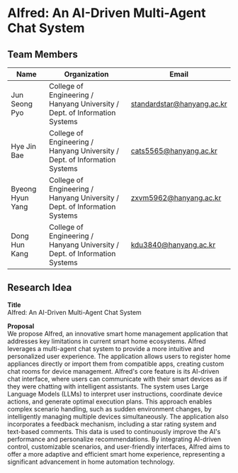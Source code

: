 # AIfred: An AI-Driven Multi-Agent Chat System
## Team Members
| Name | Organization | Email |
|------|-------|-------|
| Jun Seong Pyo | College of Engineering / Hanyang University / Dept. of Information Systems | standardstar@hanyang.ac.kr |
| Hye Jin Bae | College of Engineering / Hanyang University / Dept. of Information Systems| cats5565@hanyang.ac.kr |
| Byeong Hyun Yang | College of Engineering / Hanyang University / Dept. of Information Systems| zxvm5962@hanyang.ac.kr |
| Dong Hun Kang | College of Engineering / Hanyang University / Dept. of Information Systems| kdu3840@hanyang.ac.kr |

## Research Idea
**Title** <br/>
AIfred: An AI-Driven Multi-Agent Chat System

**Proposal** <br/>
We propose AIfred, an innovative smart home management application that addresses key limitations in current smart home ecosystems. AIfred leverages a multi-agent chat system to provide a more intuitive and personalized user experience. The application allows users to register home appliances directly or import them from compatible apps, creating custom chat rooms for device management.
AIfred's core feature is its AI-driven chat interface, where users can communicate with their smart devices as if they were chatting with intelligent assistants. The system uses Large Language Models (LLMs) to interpret user instructions, coordinate device actions, and generate optimal execution plans. This approach enables complex scenario handling, such as sudden  environment changes, by intelligently managing multiple devices simultaneously.
The application also incorporates a feedback mechanism, including a star rating system and text-based comments. This data is used to continuously improve the AI's performance and personalize recommendations. By integrating AI-driven control, customizable scenarios, and user-friendly interfaces, AIfred aims to offer a more adaptive and efficient smart home experience, representing a significant advancement in home automation technology.
<!--

**Here are some ideas to get you started:**

🙋‍♀️ A short introduction - what is your organization all about?
🌈 Contribution guidelines - how can the community get involved?
👩‍💻 Useful resources - where can the community find your docs? Is there anything else the community should know?
🍿 Fun facts - what does your team eat for breakfast?
🧙 Remember, you can do mighty things with the power of [Markdown](https://docs.github.com/github/writing-on-github/getting-started-with-writing-and-formatting-on-github/basic-writing-and-formatting-syntax)
-->
